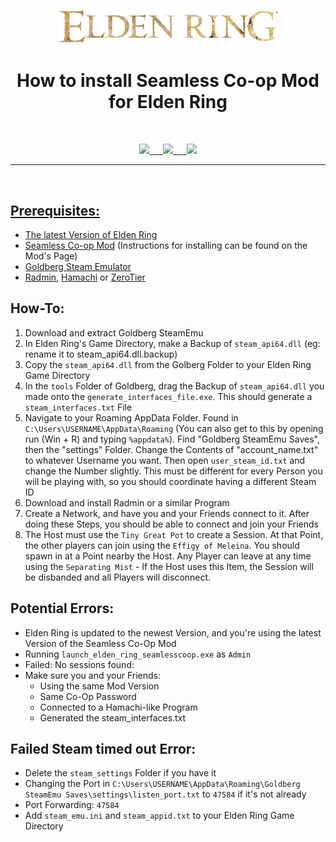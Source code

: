 <p align="center"><img src="https://github.com/K3V1991/How-to-install-Seamless-Co-Op-Mod-for-Elden-Ring/blob/main/Elden-Ring.png" width="350"></a>
<h1 align="center"><b>How to install Seamless Co-op Mod for Elden Ring</b></h1>
<br />

<p align="center">
<a href="https://ko-fi.com/k3v1991" alt="Ko-fi"><img src="https://img.shields.io/badge/Ko--fi-F16061?style=for-the-badge&logo=ko-fi&logoColor=white"> &emsp;
<a href="https://www.paypal.com/cgi-bin/webscr?cmd=_s-xclick&hosted_button_id=HW8B98TVDLKWA" alt="PayPal"><img src="https://img.shields.io/badge/PayPal-00457C?style=for-the-badge&logo=paypal&logoColor=white"> &emsp;
<a href="https://github.com/K3V1991/Donate-Crypto/blob/main/README.md" alt="Crypto"><img src="https://img.shields.io/badge/Bitcoin-000?style=for-the-badge&logo=bitcoin&logoColor=white">
</p>
<hr />
<br />

## Prerequisites:
* The latest Version of Elden Ring
* [Seamless Co-op Mod](https://www.nexusmods.com/eldenring/mods/510) (Instructions for installing can be found on the Mod's Page)
* [Goldberg Steam Emulator](https://mr_goldberg.gitlab.io/goldberg_emulator/)
* [Radmin](https://www.radmin-vpn.com/), [Hamachi](https://www.vpn.net/) or [ZeroTier](https://www.zerotier.com/) 

## How-To:
1. Download and extract Goldberg SteamEmu
2. In Elden Ring's Game Directory, make a Backup of ```steam_api64.dll``` (eg: rename it to steam_api64.dll.backup)
3. Copy the ```steam_api64.dll``` from the Golberg Folder to your Elden Ring Game Directory
4. In the ```tools``` Folder of Goldberg, drag the Backup of ```steam_api64.dll``` you made onto the ```generate_interfaces_file.exe```. This should generate a ```steam_interfaces.txt``` File
5. Navigate to your Roaming AppData Folder. Found in ```C:\Users\USERNAME\AppData\Roaming``` (You can also get to this by opening run (Win + R) and typing ```%appdata%```).
Find "Goldberg SteamEmu Saves", then the "settings" Folder. Change the Contents of "account_name.txt" to whatever Username you want. 
Then open ```user_steam_id.txt``` and change the Number slightly. This must be different for every Person you will be playing with, so you should coordinate having a different Steam ID
6. Download and install Radmin or a similar Program
7. Create a Network, and have you and your Friends connect to it. After doing these Steps, you should be able to connect and join your Friends
8. The Host must use the ```Tiny Great Pot``` to create a Session. At that Point, the other players can join using the ```Effigy of Meleina```. 
You should spawn in at a Point nearby the Host. Any Player can leave at any time using the ```Separating Mist``` - If the Host uses this Item, the Session will be disbanded and all Players will disconnect.

## Potential Errors:
* Elden Ring is updated to the newest Version, and you're using the latest Version of the Seamless Co-Op Mod
* Running ```launch_elden_ring_seamlesscoop.exe``` as ```Admin```
* Failed: No sessions found:
* Make sure you and your Friends:
  * Using the same Mod Version
  * Same Co-Op Password
  * Connected to a Hamachi-like Program
  * Generated the steam_interfaces.txt

## Failed Steam timed out Error:
* Delete the ```steam_settings``` Folder if you have it
* Changing the Port in ```C:\Users\USERNAME\AppData\Roaming\Goldberg SteamEmu Saves\settings\listen_port.txt``` to ```47584``` if it's not already
* Port Forwarding: ```47584```
* Add ```steam_emu.ini``` and ```steam_appid.txt``` to your Elden Ring Game Directory
